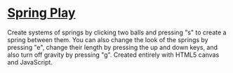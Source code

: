 # [Spring Play](http://drknotter.github.io/spring-play)

Create systems of springs by clicking two balls and pressing "s" to create a spring between them. You can also change the look of the springs by pressing "e", change their length by pressing the up and down keys, and also turn off gravity by pressing "g". Created entirely with HTML5 canvas and JavaScript.